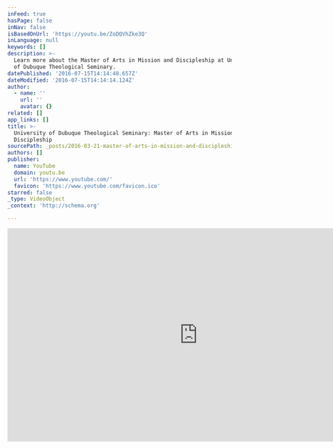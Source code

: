 ```yaml
---
inFeed: true
hasPage: false
inNav: false
isBasedOnUrl: 'https://youtu.be/ZoDQVhZke3Q'
inLanguage: null
keywords: []
description: >-
  Learn more about the Master of Arts in Mission and Discipleship at University
  of Dubuque Theological Seminary. 
datePublished: '2016-07-15T14:14:48.657Z'
dateModified: '2016-07-15T14:14:14.124Z'
author:
  - name: ''
    url: ''
    avatar: {}
related: []
app_links: []
title: >-
  University of Dubuque Theological Seminary: Master of Arts in Mission and
  Discipleship
sourcePath: _posts/2016-03-21-master-of-arts-in-mission-and-discipleship.md
authors: []
publisher:
  name: YouTube
  domain: youtu.be
  url: 'https://www.youtube.com/'
  favicon: 'https://www.youtube.com/favicon.ico'
starred: false
_type: VideoObject
_context: 'http://schema.org'

---
```

<iframe src="https://cdn.embedly.com/widgets/media.html?src=https%3A%2F%2Fwww.youtube.com%2Fembed%2FZoDQVhZke3Q%3Ffeature%3Doembed&amp;url=https%3A%2F%2Fwww.youtube.com%2Fwatch%3Fv%3DZoDQVhZke3Q%26feature%3Dyoutu.be&amp;image=https%3A%2F%2Fi.ytimg.com%2Fvi%2FZoDQVhZke3Q%2Fhqdefault.jpg&amp;key=b7d04c9b404c499eba89ee7072e1c4f7&amp;type=text%2Fhtml&amp;schema=youtube" width="854" height="480" scrolling="no" frameborder="0" allowfullscreen="allowfullscreen" style=""></iframe>